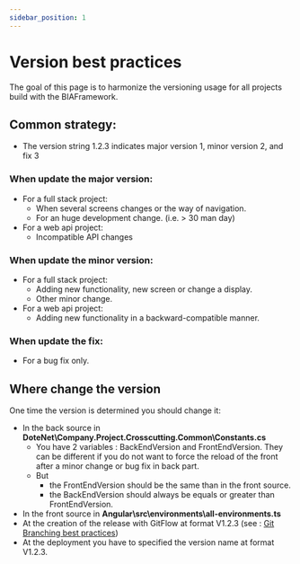 ```yaml
---
sidebar_position: 1
---
```


# Version best practices

The goal of this page is to harmonize the versioning usage for all projects build with the BIAFramework.

## Common strategy:
- The version string 1.2.3 indicates major version 1, minor version 2, and fix 3

### When update the major version:
- For a full stack project: 
  - When several screens changes or the way of navigation.
  - For an huge development change. (i.e. > 30 man day)
- For a web api project:
  - Incompatible API changes
  
### When update the minor version:
- For a full stack project: 
  - Adding new functionality, new screen or change a display.
  - Other minor change.
- For a web api project:
  - Adding new functionality in a backward-compatible manner.

### When update the fix:
- For a bug fix only.

## Where change the version
One time the version is determined you should change it:
- In the back source in **DoteNet\Company.Project.Crosscutting.Common\Constants.cs**
  - You have 2 variables : BackEndVersion and FrontEndVersion. They can be different if you do not want to force the reload of the front after a minor change or bug fix in back part.
  - But 
    - the FrontEndVersion should be the same than in the front source.
    - the BackEndVersion should always be equals or greater than FrontEndVersion.
- In the front source in **Angular\src\environments\all-environments.ts**  
- At the creation of the release with GitFlow at format V1.2.3 (see : [Git Branching best practices](./10-GitBranchingBestPractices.md))
- At the deployment you have to specified the version name at format V1.2.3.

